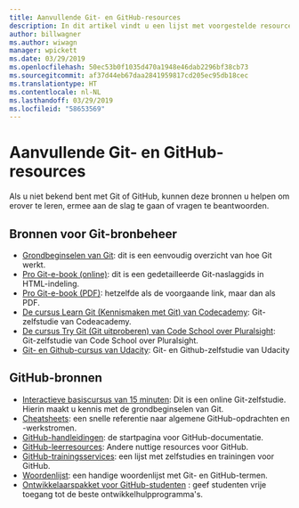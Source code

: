 ```yaml
---
title: Aanvullende Git- en GitHub-resources
description: In dit artikel vindt u een lijst met voorgestelde resources voor Git- en GitHub-learning voor bijdragen aan docs.microsoft.com.
author: billwagner
ms.author: wiwagn
manager: wpickett
ms.date: 03/29/2019
ms.openlocfilehash: 50ec53b0f1035d470a1948e46dab2296bf38cb73
ms.sourcegitcommit: af37d44eb67daa2841959817cd205ec95db18cec
ms.translationtype: HT
ms.contentlocale: nl-NL
ms.lasthandoff: 03/29/2019
ms.locfileid: "58653569"
---
```

# <a name="additional-git-and-github-resources"></a>Aanvullende Git- en GitHub-resources

Als u niet bekend bent met Git of GitHub, kunnen deze bronnen u helpen om erover te leren, ermee aan de slag te gaan of vragen te beantwoorden.

## <a name="git-source-control-resources"></a>Bronnen voor Git-bronbeheer

- [Grondbeginselen van Git](https://go.microsoft.com/fwlink/?linkid=853939): dit is een eenvoudig overzicht van hoe Git werkt.
- [Pro Git-e-book (online)](https://go.microsoft.com/fwlink/?linkid=853940): dit is een gedetailleerde Git-naslaggids in HTML-indeling.
- [Pro Git-e-book (PDF)](https://progit2.s3.amazonaws.com/en/2016-03-22-f3531/progit-en.1084.pdf): hetzelfde als de voorgaande link, maar dan als PDF.
- [De cursus Learn Git (Kennismaken met Git) van Codecademy](https://www.codecademy.com/learn/learn-git): Git-zelfstudie van Codeacademy.
- [De cursus Try Git (Git uitproberen) van Code School over Pluralsight](https://www.pluralsight.com/courses/code-school-git-real): Git-zelfstudie van Code School over Pluralsight.
- [Git- en Github-cursus van Udacity](https://www.udacity.com/course/how-to-use-git-and-github--ud775): Git- en Github-zelfstudie van Udacity

## <a name="github-resources"></a>GitHub-bronnen

- [Interactieve basiscursus van 15 minuten](https://try.github.io/): Dit is een online Git-zelfstudie. Hierin maakt u kennis met de grondbeginselen van Git.
- [Cheatsheets](https://go.microsoft.com/fwlink/?linkid=853941): een snelle referentie naar algemene GitHub-opdrachten en -werkstromen.
- [GitHub-handleidingen](https://guides.github.com/): de startpagina voor GitHub-documentatie.
- [GitHub-leerresources](https://help.github.com/articles/git-and-github-learning-resources/): Andere nuttige resources voor GitHub.
- [GitHub-trainingsservices](https://services.github.com/training/): een lijst met zelfstudies en trainingen voor GitHub.
- [Woordenlijst](https://help.github.com/articles/github-glossary): een handige woordenlijst met Git- en GitHub-termen.
- [Ontwikkelaarspakket voor GitHub-studenten](https://education.github.com/pack) : geef studenten vrije toegang tot de beste ontwikkelhulpprogramma's.
